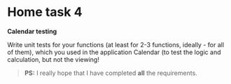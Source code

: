 # Home task 4

**Calendar testing**

Write unit tests for your functions (at least for 2-3
functions, ideally - for all of them), which you used
in the application Calendar (to test the logic and
calculation, but not the viewing!

> **PS:** I really hope that I have completed **all** the requirements.
